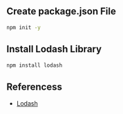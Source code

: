 
## Create package.json File
```sh
npm init -y
```

## Install Lodash Library
```sh
npm install lodash
```


## Referencess
- [Lodash](https://lodash.com/)